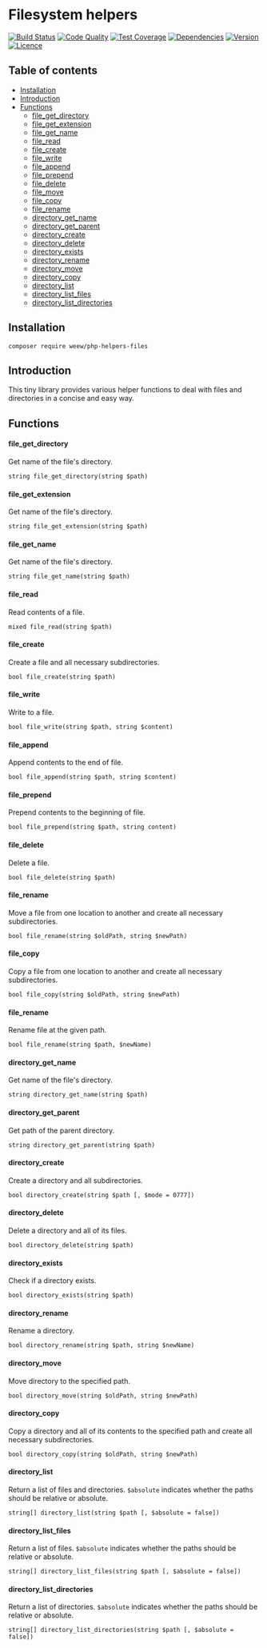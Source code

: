# Filesystem helpers

[![Build Status](https://img.shields.io/travis/weew/php-helpers-file.svg)](https://travis-ci.org/weew/php-helpers-file)
[![Code Quality](https://img.shields.io/scrutinizer/g/weew/php-helpers-file.svg)](https://scrutinizer-ci.com/g/weew/php-helpers-file)
[![Test Coverage](https://img.shields.io/coveralls/weew/php-helpers-file.svg)](https://coveralls.io/github/weew/php-helpers-file)
[![Dependencies](https://img.shields.io/versioneye/d/php/weew:php-helpers-file.svg)](https://versioneye.com/php/weew:php-helpers-file)
[![Version](https://img.shields.io/packagist/v/weew/php-helpers-file.svg)](https://packagist.org/packages/weew/php-helpers-file)
[![Licence](https://img.shields.io/packagist/l/weew/php-helpers-file.svg)](https://packagist.org/packages/weew/php-helpers-file)

## Table of contents

- [Installation](#installation)
- [Introduction](#introduction)
- [Functions](#functions)
    - [file\_get\_directory](#file_get_directory)
    - [file\_get\_extension](#file_get_extension)
    - [file\_get\_name](#file_get_name)
    - [file\_read](#file_read)
    - [file\_create](#file_create)
    - [file\_write](#file_write)
    - [file\_append](#file_append)
    - [file\_prepend](#file_prepend)
    - [file\_delete](#file_delete)
    - [file\_move](#file_move)
    - [file\_copy](#file_copy)
    - [file\_rename](#file_rename)
    - [directory\_get\_name](#directory_get_name)
    - [directory\_get\_parent](#directory_get_parent)
    - [directory\_create](#directory_create)
    - [directory\_delete](#directory_delete)
    - [directory\_exists](#directory_exists)
    - [directory\_rename](#directory_rename)
    - [directory\_move](#directory_move)
    - [directory\_copy](#directory_copy)
    - [directory\_list](#directory_list)
    - [directory\_list\_files](#directory_list_files)
    - [directory\_list\_directories](#directory_list_directories)

## Installation

`composer require weew/php-helpers-files`

## Introduction

This tiny library provides various helper functions to deal with files and directories in a concise and easy way.

## Functions

#### file\_get\_directory

 Get name of the file's directory.

 `string file_get_directory(string $path)`

#### file\_get\_extension

Get name of the file's directory.

`string file_get_extension(string $path)`

#### file\_get\_name

Get name of the file's directory.

`string file_get_name(string $path)`

#### file\_read

Read contents of a file.

`mixed file_read(string $path)`

#### file\_create

Create a file and all necessary subdirectories.

`bool file_create(string $path)`

#### file\_write

Write to a file.

`bool file_write(string $path, string $content)`

#### file\_append

Append contents to the end of file.

`bool file_append(string $path, string $content)`

#### file\_prepend

Prepend contents to the beginning of file.

`bool file_prepend(string $path, string content)`

#### file\_delete

Delete a file.

`bool file_delete(string $path)`

#### file\_rename

Move a file from one location to another and create all necessary subdirectories.

`bool file_rename(string $oldPath, string $newPath)`

#### file\_copy

Copy a file from one location to another and create all necessary subdirectories.

`bool file_copy(string $oldPath, string $newPath)`

#### file\_rename

Rename file at the given path.

`bool file_rename(string $path, $newName)`

#### directory\_get\_name

Get name of the file's directory.

`string directory_get_name(string $path)`

#### directory\_get\_parent

Get path of the parent directory.

`string directory_get_parent(string $path)`

#### directory\_create

Create a directory and all subdirectories.

`bool directory_create(string $path [, $mode = 0777])`

#### directory\_delete

Delete a directory and all of its files.

`bool directory_delete(string $path)`

#### directory\_exists

Check if a directory exists.

`bool directory_exists(string $path)`

#### directory\_rename

Rename a directory.

`bool directory_rename(string $path, string $newName)`

#### directory\_move

Move directory to the specified path.

`bool directory_move(string $oldPath, string $newPath)`

#### directory\_copy

Copy a directory and all of its contents to the specified path and create all necessary subdirectories.

`bool directory_copy(string $oldPath, string $newPath)`

#### directory\_list

Return a list of files and directories. `$absolute` indicates whether the paths should be relative or absolute.

`string[] directory_list(string $path [, $absolute = false])`

#### directory\_list\_files

Return a list of files. `$absolute` indicates whether the paths should be relative or absolute.

`string[] directory_list_files(string $path [, $absolute = false])`

#### directory\_list\_directories

Return a list of directories. `$absolute` indicates whether the paths should be relative or absolute.

`string[] directory_list_directories(string $path [, $absolute = false])`
